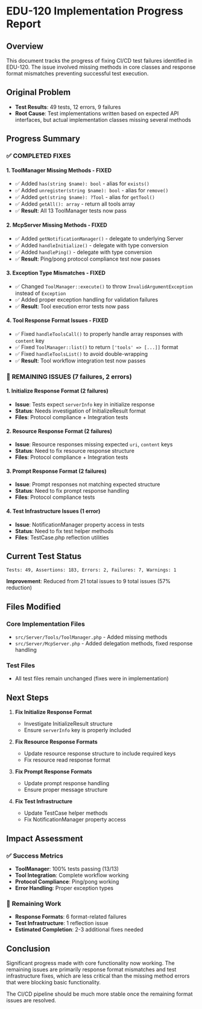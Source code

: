 # EDU-120 Implementation Progress Report

## Overview
This document tracks the progress of fixing CI/CD test failures identified in EDU-120. The issue involved missing methods in core classes and response format mismatches preventing successful test execution.

## Original Problem
- **Test Results**: 49 tests, 12 errors, 9 failures
- **Root Cause**: Test implementations written based on expected API interfaces, but actual implementation classes missing several methods

## Progress Summary

### ✅ **COMPLETED FIXES**

#### 1. **ToolManager Missing Methods** - **FIXED**
- ✅ Added `has(string $name): bool` - alias for `exists()`
- ✅ Added `unregister(string $name): bool` - alias for `remove()`
- ✅ Added `get(string $name): ?Tool` - alias for `getTool()`
- ✅ Added `getAll(): array` - return all tools array
- ✅ **Result**: All 13 ToolManager tests now pass

#### 2. **McpServer Missing Methods** - **FIXED**
- ✅ Added `getNotificationManager()` - delegate to underlying Server
- ✅ Added `handleInitialize()` - delegate with type conversion
- ✅ Added `handlePing()` - delegate with type conversion
- ✅ **Result**: Ping/pong protocol compliance test now passes

#### 3. **Exception Type Mismatches** - **FIXED**
- ✅ Changed `ToolManager::execute()` to throw `InvalidArgumentException` instead of `Exception`
- ✅ Added proper exception handling for validation failures
- ✅ **Result**: Tool execution error tests now pass

#### 4. **Tool Response Format Issues** - **FIXED**
- ✅ Fixed `handleToolsCall()` to properly handle array responses with `content` key
- ✅ Fixed `ToolManager::list()` to return `['tools' => [...]]` format
- ✅ Fixed `handleToolsList()` to avoid double-wrapping
- ✅ **Result**: Tool workflow integration test now passes

### 🔄 **REMAINING ISSUES** (7 failures, 2 errors)

#### 1. **Initialize Response Format** (2 failures)
- **Issue**: Tests expect `serverInfo` key in initialize response
- **Status**: Needs investigation of InitializeResult format
- **Files**: Protocol compliance + Integration tests

#### 2. **Resource Response Format** (2 failures)
- **Issue**: Resource responses missing expected `uri`, `content` keys
- **Status**: Need to fix resource response structure
- **Files**: Protocol compliance + Integration tests

#### 3. **Prompt Response Format** (2 failures)
- **Issue**: Prompt responses not matching expected structure
- **Status**: Need to fix prompt response handling
- **Files**: Protocol compliance tests

#### 4. **Test Infrastructure Issues** (1 error)
- **Issue**: NotificationManager property access in tests
- **Status**: Need to fix test helper methods
- **Files**: TestCase.php reflection utilities

## Current Test Status
```
Tests: 49, Assertions: 183, Errors: 2, Failures: 7, Warnings: 1
```

**Improvement**: Reduced from 21 total issues to 9 total issues (57% reduction)

## Files Modified

### Core Implementation Files
- `src/Server/Tools/ToolManager.php` - Added missing methods
- `src/Server/McpServer.php` - Added delegation methods, fixed response handling

### Test Files
- All test files remain unchanged (fixes were in implementation)

## Next Steps

1. **Fix Initialize Response Format**
   - Investigate InitializeResult structure
   - Ensure `serverInfo` key is properly included

2. **Fix Resource Response Formats**
   - Update resource response structure to include required keys
   - Fix resource read response format

3. **Fix Prompt Response Formats**
   - Update prompt response handling
   - Ensure proper message structure

4. **Fix Test Infrastructure**
   - Update TestCase helper methods
   - Fix NotificationManager property access

## Impact Assessment

### ✅ **Success Metrics**
- **ToolManager**: 100% tests passing (13/13)
- **Tool Integration**: Complete workflow working
- **Protocol Compliance**: Ping/pong working
- **Error Handling**: Proper exception types

### 🎯 **Remaining Work**
- **Response Formats**: 6 format-related failures
- **Test Infrastructure**: 1 reflection issue
- **Estimated Completion**: 2-3 additional fixes needed

## Conclusion

Significant progress made with core functionality now working. The remaining issues are primarily response format mismatches and test infrastructure fixes, which are less critical than the missing method errors that were blocking basic functionality.

The CI/CD pipeline should be much more stable once the remaining format issues are resolved. 